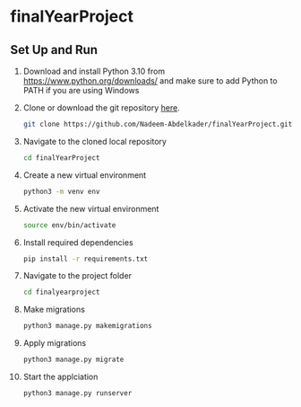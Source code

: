 # finalYearProject

[comment]: <> (## Author)

[comment]: <> (- [Nadeem Abdelkader]&#40;https://github.com/Nadeem-Abdelkader&#41;)

[comment]: <> (## What Is This?)

## Set Up and Run

1. Download and install Python 3.10 from <https://www.python.org/downloads/> and make sure to add Python to PATH if you are using Windows

2. Clone or download the git repository
   [here](https://github.com/Nadeem-Abdelkader/finalYearProject.git).
    ```sh
    git clone https://github.com/Nadeem-Abdelkader/finalYearProject.git
    ```

3. Navigate to the cloned local repository
    ```sh
    cd finalYearProject
    ```

4. Create a new virtual environment
    ```sh
   python3 -m venv env
   ```

5. Activate the new virtual environment
    ```sh
   source env/bin/activate
   ```

6. Install required dependencies 
    ```sh
   pip install -r requirements.txt
   ```
   
7. Navigate to the project folder
    ```sh
    cd finalyearproject
    ```
   
8. Make migrations
    ```sh
   python3 manage.py makemigrations
   ```
   
9. Apply migrations
    ```sh
   python3 manage.py migrate
   ```

10. Start the applciation
    ```sh
    python3 manage.py runserver
    ```
